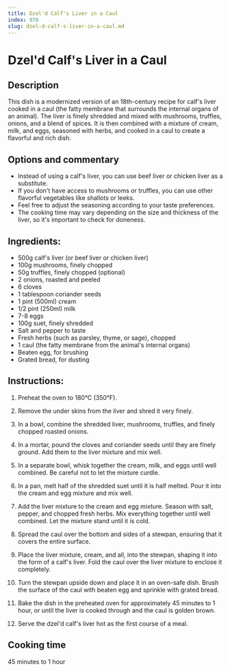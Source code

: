 ```yaml
---
title: Dzel'd Calf's Liver in a Caul
index: 978
slug: dzel-d-calf-s-liver-in-a-caul.md
---
```


# Dzel'd Calf's Liver in a Caul

## Description
This dish is a modernized version of an 18th-century recipe for calf's liver cooked in a caul (the fatty membrane that surrounds the internal organs of an animal). The liver is finely shredded and mixed with mushrooms, truffles, onions, and a blend of spices. It is then combined with a mixture of cream, milk, and eggs, seasoned with herbs, and cooked in a caul to create a flavorful and rich dish.

## Options and commentary
- Instead of using a calf's liver, you can use beef liver or chicken liver as a substitute.
- If you don't have access to mushrooms or truffles, you can use other flavorful vegetables like shallots or leeks.
- Feel free to adjust the seasoning according to your taste preferences.
- The cooking time may vary depending on the size and thickness of the liver, so it's important to check for doneness.

## Ingredients:
- 500g calf's liver (or beef liver or chicken liver)
- 100g mushrooms, finely chopped
- 50g truffles, finely chopped (optional)
- 2 onions, roasted and peeled
- 6 cloves
- 1 tablespoon coriander seeds
- 1 pint (500ml) cream
- 1/2 pint (250ml) milk
- 7-8 eggs
- 100g suet, finely shredded
- Salt and pepper to taste
- Fresh herbs (such as parsley, thyme, or sage), chopped
- 1 caul (the fatty membrane from the animal's internal organs)
- Beaten egg, for brushing
- Grated bread, for dusting

## Instructions:
1. Preheat the oven to 180°C (350°F).

2. Remove the under skins from the liver and shred it very finely. 

3. In a bowl, combine the shredded liver, mushrooms, truffles, and finely chopped roasted onions.

4. In a mortar, pound the cloves and coriander seeds until they are finely ground. Add them to the liver mixture and mix well.

5. In a separate bowl, whisk together the cream, milk, and eggs until well combined. Be careful not to let the mixture curdle.

6. In a pan, melt half of the shredded suet until it is half melted. Pour it into the cream and egg mixture and mix well.

7. Add the liver mixture to the cream and egg mixture. Season with salt, pepper, and chopped fresh herbs. Mix everything together until well combined. Let the mixture stand until it is cold.

8. Spread the caul over the bottom and sides of a stewpan, ensuring that it covers the entire surface.

9. Place the liver mixture, cream, and all, into the stewpan, shaping it into the form of a calf's liver. Fold the caul over the liver mixture to enclose it completely.

10. Turn the stewpan upside down and place it in an oven-safe dish. Brush the surface of the caul with beaten egg and sprinkle with grated bread.

11. Bake the dish in the preheated oven for approximately 45 minutes to 1 hour, or until the liver is cooked through and the caul is golden brown.

12. Serve the dzel'd calf's liver hot as the first course of a meal.

## Cooking time
45 minutes to 1 hour